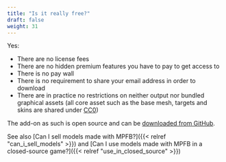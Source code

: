 ```yaml
---
title: "Is it really free?"
draft: false
weight: 31
---
```


Yes:

- There are no license fees
- There are no hidden premium features you have to pay to get access to 
- There is no pay wall
- There is no requirement to share your email address in order to download
- There are in practice no restrictions on neither output nor bundled graphical assets (all core asset such as the base mesh, targets and skins are shared under [CC0](https://creativecommons.org/publicdomain/zero/1.0/deed.en))

The add-on as such is open source and can be [downloaded from GitHub](https://github.com/makehumancommunity/mpfb2).

See also [Can I sell models made with MPFB?]({{< relref "can_i_sell_models" >}}) and [Can I use models made with MPFB in a closed-source game?]({{< relref "use_in_closed_source" >}})